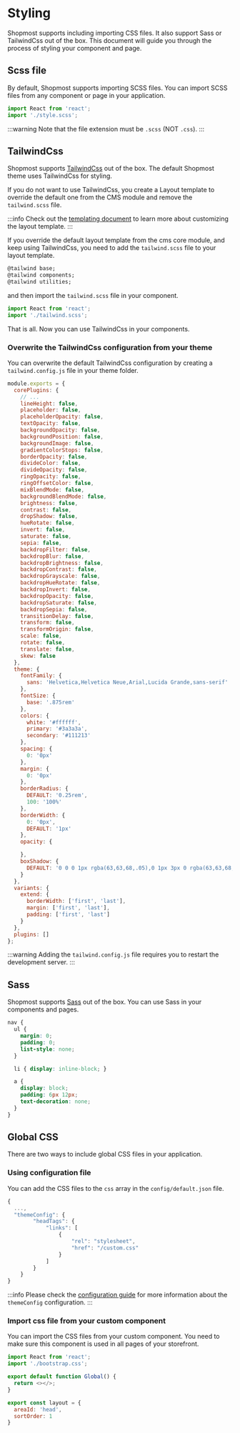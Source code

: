 
# Styling

Shopmost supports including importing CSS files. It also support Sass or TailwindCss out of the box. This document will guide you through the process of styling your component and page.

## Scss file

By default, Shopmost supports importing SCSS files. You can import SCSS files from any component or page in your application.

```js
import React from 'react';
import './style.scss';
```

:::warning
Note that the file extension must be `.scss` (NOT `.css`).
:::

## TailwindCss

Shopmost supports [TailwindCss](https://tailwindcss.com/) out of the box. The default Shopmost theme uses TailwindCss for styling. 

If you do not want to use TailwindCss, you create a Layout template to override the default one from the CMS module and remove the `tailwind.scss` file.

:::info
Check out the [templating document](./templating) to learn more about customizing the layout template.
:::

If you override the default layout template from the cms core module, and keep using TailwindCss, you need to add the `tailwind.scss` file to your layout template.

```html title="tailwind.scss"
@tailwind base;
@tailwind components;
@tailwind utilities;
```

and then import the `tailwind.scss` file in your component.

```js title="<yourtheme>/pages/all/Layout.js"
import React from 'react';
import './tailwind.scss';
```

That is all. Now you can use TailwindCss in your components.

### Overwrite the TailwindCss configuration from your theme

You can overwrite the default TailwindCss configuration by creating a `tailwind.config.js` file in your theme folder.

```js title="themes/friday/tailwind.config.js"
module.exports = {
  corePlugins: {
    // ...
    lineHeight: false,
    placeholder: false,
    placeholderOpacity: false,
    textOpacity: false,
    backgroundOpacity: false,
    backgroundPosition: false,
    backgroundImage: false,
    gradientColorStops: false,
    borderOpacity: false,
    divideColor: false,
    divideOpacity: false,
    ringOpacity: false,
    ringOffsetColor: false,
    mixBlendMode: false,
    backgroundBlendMode: false,
    brightness: false,
    contrast: false,
    dropShadow: false,
    hueRotate: false,
    invert: false,
    saturate: false,
    sepia: false,
    backdropFilter: false,
    backdropBlur: false,
    backdropBrightness: false,
    backdropContrast: false,
    backdropGrayscale: false,
    backdropHueRotate: false,
    backdropInvert: false,
    backdropOpacity: false,
    backdropSaturate: false,
    backdropSepia: false,
    transitionDelay: false,
    transform: false,
    transformOrigin: false,
    scale: false,
    rotate: false,
    translate: false,
    skew: false
  },
  theme: {
    fontFamily: {
      sans: 'Helvetica,Helvetica Neue,Arial,Lucida Grande,sans-serif'
    },
    fontSize: {
      base: '.875rem'
    },
    colors: {
      white: '#ffffff',
      primary: '#3a3a3a',
      secondary: '#111213'
    },
    spacing: {
      0: '0px'
    },
    margin: {
      0: '0px'
    },
    borderRadius: {
      DEFAULT: '0.25rem',
      100: '100%'
    },
    borderWidth: {
      0: '0px',
      DEFAULT: '1px'
    },
    opacity: {

    },
    boxShadow: {
      DEFAULT: '0 0 0 1px rgba(63,63,68,.05),0 1px 3px 0 rgba(63,63,68,.15)'
    }
  },
  variants: {
    extend: {
      borderWidth: ['first', 'last'],
      margin: ['first', 'last'],
      padding: ['first', 'last']
    }
  },
  plugins: []
};
```

:::warning
Adding the `tailwind.config.js` file requires you to restart the development server.
:::

## Sass

Shopmost supports [Sass](https://sass-lang.com/) out of the box. You can use Sass in your components and pages.

```css
nav {
  ul {
    margin: 0;
    padding: 0;
    list-style: none;
  }

  li { display: inline-block; }

  a {
    display: block;
    padding: 6px 12px;
    text-decoration: none;
  }
}
```

## Global CSS

There are two ways to include global CSS files in your application. 

### Using configuration file

You can add the CSS files to the `css` array in the `config/default.json` file.

```js title="config/default.json"
{
  ...,
  "themeConfig": {
        "headTags": {
            "links": [
                {
                    "rel": "stylesheet",
                    "href": "/custom.css"
                }
            ]
        }
    }
}
```


:::info
Please check the [configuration guide](../knowledge-base/configuration-guide) for more information about the `themeConfig` configuration.
:::

### Import css file from your custom component

You can import the CSS files from your custom component. You need to make sure this component is used in all pages of your storefront.

```js title="themes/mytheme/pages/all/Global.jsx"
import React from 'react';
import './bootstrap.css';

export default function Global() {
  return <></>;
}

export const layout = {
  areaId: 'head',
  sortOrder: 1
}
```